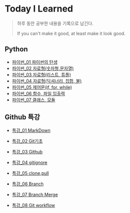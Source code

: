 # Today I Learned
> 하루 동안 공부한 내용을 기록으로 남긴다.
>
> If you can't make it good, at least make it look good.





## Python

- [파이썬_01 파이썬의 탄생](https://github.com/kimsm0803/TIL/blob/d192b938c0dbbf79af330327df38b573bbfeb39c/Python/%ED%8C%8C%EC%9D%B4%EC%8D%AC_01.%ED%8C%8C%EC%9D%B4%EC%8D%AC%EC%9D%98%20%ED%83%84%EC%83%9D.ipynb)
- [파이썬_02 자료형(숫자형,문자열)](https://github.com/kimsm0803/TIL/blob/d192b938c0dbbf79af330327df38b573bbfeb39c/Python/%ED%8C%8C%EC%9D%B4%EC%8D%AC_02.%EC%9E%90%EB%A3%8C%ED%98%95(%EC%88%AB%EC%9E%90%ED%98%95,%EB%AC%B8%EC%9E%90%EC%97%B4).ipynb)
- [파이썬_03 자료형(리스트, 튜플)](https://github.com/kimsm0803/TIL/blob/82d685755ea0e429fcabb3b202acba1fe321b815/Python/%ED%8C%8C%EC%9D%B4%EC%8D%AC_03.%EC%9E%90%EB%A3%8C%ED%98%95(%EB%A6%AC%EC%8A%A4%ED%8A%B8,%20%ED%8A%9C%ED%94%8C).ipynb)
- [파이썬_04 자료형(딕셔너리, 집합, 불)](https://github.com/kimsm0803/TIL/blob/82d685755ea0e429fcabb3b202acba1fe321b815/Python/%ED%8C%8C%EC%9D%B4%EC%8D%AC_04.%EC%9E%90%EB%A3%8C%ED%98%95(%EB%94%95%EC%85%94%EB%84%88%EB%A6%AC,%20%EC%A7%91%ED%95%A9,%20%EB%B6%88).ipynb)
- [파이썬_05 제어문(if, for, while)](https://github.com/kimsm0803/TIL/blob/82d685755ea0e429fcabb3b202acba1fe321b815/Python/%ED%8C%8C%EC%9D%B4%EC%8D%AC_05.%EC%A0%9C%EC%96%B4%EB%AC%B8(if,%20for,%20while).ipynb)
- [파이썬_06 함수, 파일 입출력](https://github.com/kimsm0803/TIL/blob/82d685755ea0e429fcabb3b202acba1fe321b815/Python/%ED%8C%8C%EC%9D%B4%EC%8D%AC_06.%ED%95%A8%EC%88%98,%20%ED%8C%8C%EC%9D%BC%20%EC%9E%85%EC%B6%9C%EB%A0%A5.ipynb)
- [파이썬_07 클래스, 모듈](https://github.com/kimsm0803/TIL/blob/82d685755ea0e429fcabb3b202acba1fe321b815/Python/%ED%8C%8C%EC%9D%B4%EC%8D%AC_07.%ED%81%B4%EB%9E%98%EC%8A%A4,%20%EB%AA%A8%EB%93%88.ipynb)





## Github 특강

- [특강_01 MarkDown](https://github.com/kimsm0803/TIL/blob/e53429892e8a2dd08acf71abd821aad28fc7d602/Github%20%ED%8A%B9%EA%B0%95/%ED%8A%B9%EA%B0%95_01.MarkDown.md)

- [특강_02 Git기초](https://github.com/kimsm0803/TIL/blob/e53429892e8a2dd08acf71abd821aad28fc7d602/Github%20%ED%8A%B9%EA%B0%95/%ED%8A%B9%EA%B0%95_02.Git%EA%B8%B0%EC%B4%88.md)

- [특강_03 Github](https://github.com/kimsm0803/TIL/blob/e53429892e8a2dd08acf71abd821aad28fc7d602/Github%20%ED%8A%B9%EA%B0%95/%ED%8A%B9%EA%B0%95_04.gitignore.md)

- [특강_04 gitignore](https://github.com/kimsm0803/TIL/blob/e53429892e8a2dd08acf71abd821aad28fc7d602/Github%20%ED%8A%B9%EA%B0%95/%ED%8A%B9%EA%B0%95_04.gitignore.md)

- [특강_05 clone,pull](https://github.com/kimsm0803/TIL/blob/e53429892e8a2dd08acf71abd821aad28fc7d602/Github%20%ED%8A%B9%EA%B0%95/%ED%8A%B9%EA%B0%95_05.clone,pull.md)

- [특강_06 Branch](https://github.com/kimsm0803/TIL/blob/5a034b376e5803ffa376fe8ff057de177abaf7ef/Github%20%ED%8A%B9%EA%B0%95/%ED%8A%B9%EA%B0%95_06.Branch.md)

- [특강_07 Branch Merge](https://github.com/kimsm0803/TIL/blob/5a034b376e5803ffa376fe8ff057de177abaf7ef/Github%20%ED%8A%B9%EA%B0%95/%ED%8A%B9%EA%B0%95_07.Branch%20Merge.md)

- [특강_08 Git workflow](https://github.com/kimsm0803/TIL/blob/5a034b376e5803ffa376fe8ff057de177abaf7ef/Github%20%ED%8A%B9%EA%B0%95/%ED%8A%B9%EA%B0%95_08.Git%20workflow.md)

  
  
  
